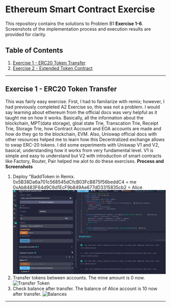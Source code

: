 # Ethereum Smart Contract Exercise
This repository contains the solutions to Problem B1 **Exercise 1-6**.
Screenshots of the implementation process and execution results are provided for clarity.

## Table of Contents
1. [Exercise 1 - ERC20 Token Transfer](#exercise-1-erc20-token-transfer)
2. [Exercise 2 - Extended Token Contract](#exercise-2-extended-token-contract)

---

## Exercise 1 - ERC20 Token Transfer
This was fairly easy exercise. First, I had to familarize with remix; however, I had previously completed A2 Exercise so, this was not a problem.
I would say learning about ethereum from the official docs was very helpful as it taught me on how it works. Basically, all the information about the
blockchain, MPT(data storage), gloal state Trie, Transcation Trie, Receipt Trie, Storage Trie, how Contract Account and EOA accounts are made and how do they go to the blockchain, EVM.
Also, Uniswap official docs with other resources helped me to learn how this Decentralized exchange allows to swap ERC-20 tokens.
I did some experiments with Uniswap V1 and V2, basical, understanding how it works from very fundamental level.
V1 is simple and easy to understand but V2 with introduction of smart contracts like Factory, Router, Pair helped me alot to do these exercises.
**Process and Screenshots**
1. Deploy "BaddToken in Remix.
    0x5B38Da6a701c568545dCfcB03FcB875f56beddC4 = me
    0xAb8483F64d9C6d1EcF9b849Ae677dD3315835cb2 = Alice
   ![Deploy Token](screenshots/e1p1.png)
2. Transfer tokens between accounts.
    The mine amount is 0 now.
   ![Transfer Token](screenshots/e1p2.png)
3. Check balance after transfer.
    The balance of Alice account is 10 now after transfer.
  ![Balances](screenshots/e1p3.png)


---




